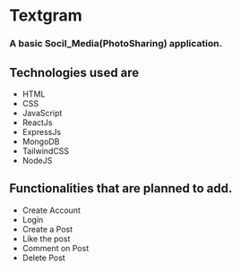 
#	Textgram
###	A basic Socil_Media(PhotoSharing) application.

##	Technologies used are

- HTML
- CSS
- JavaScript
- ReactJs
- ExpressJs
- MongoDB
- TailwindCSS
- NodeJS
##	Functionalities that are planned to add.
- Create Account
- Login
- Create a Post
- Like the post
- Comment on Post
- Delete Post